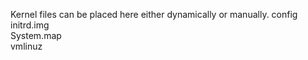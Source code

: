 Kernel files can be placed here either dynamically or manually.
config  
initrd.img  
System.map  
vmlinuz
